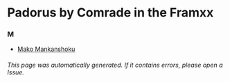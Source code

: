 # Padorus by Comrade in the Framxx

### M
* [Mako Mankanshoku](https://github.com/shadow578/Project-Padoru/blob/master/table-of-contents/characters/MakoMankanshoku.md)

###### This page was automatically generated. If it contains errors, please open a Issue.
